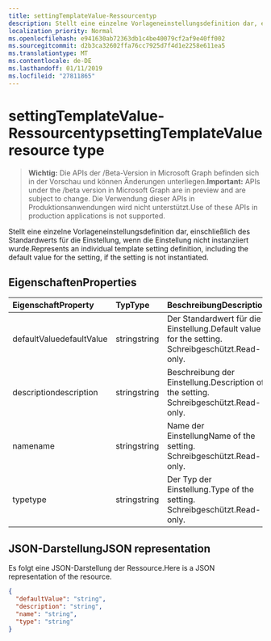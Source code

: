 ```yaml
---
title: settingTemplateValue-Ressourcentyp
description: Stellt eine einzelne Vorlageneinstellungsdefinition dar, einschließlich des Standardwerts für die Einstellung, wenn die Einstellung nicht instanziiert wurde.
localization_priority: Normal
ms.openlocfilehash: e941630ab72363db1c4be40079cf2af9e40ff002
ms.sourcegitcommit: d2b3ca32602ffa76cc7925d7f4d1e2258e611ea5
ms.translationtype: MT
ms.contentlocale: de-DE
ms.lasthandoff: 01/11/2019
ms.locfileid: "27811865"
---
```

# <a name="settingtemplatevalue-resource-type"></a><span data-ttu-id="6678e-103">settingTemplateValue-Ressourcentyp</span><span class="sxs-lookup"><span data-stu-id="6678e-103">settingTemplateValue resource type</span></span>

> <span data-ttu-id="6678e-104">**Wichtig:** Die APIs der /Beta-Version in Microsoft Graph befinden sich in der Vorschau und können Änderungen unterliegen.</span><span class="sxs-lookup"><span data-stu-id="6678e-104">**Important:** APIs under the /beta version in Microsoft Graph are in preview and are subject to change.</span></span> <span data-ttu-id="6678e-105">Die Verwendung dieser APIs in Produktionsanwendungen wird nicht unterstützt.</span><span class="sxs-lookup"><span data-stu-id="6678e-105">Use of these APIs in production applications is not supported.</span></span>

<span data-ttu-id="6678e-106">Stellt eine einzelne Vorlageneinstellungsdefinition dar, einschließlich des Standardwerts für die Einstellung, wenn die Einstellung nicht instanziiert wurde.</span><span class="sxs-lookup"><span data-stu-id="6678e-106">Represents an individual template setting definition, including the default value for the setting, if the setting is not instantiated.</span></span>


## <a name="properties"></a><span data-ttu-id="6678e-107">Eigenschaften</span><span class="sxs-lookup"><span data-stu-id="6678e-107">Properties</span></span>
| <span data-ttu-id="6678e-108">Eigenschaft</span><span class="sxs-lookup"><span data-stu-id="6678e-108">Property</span></span>     | <span data-ttu-id="6678e-109">Typ</span><span class="sxs-lookup"><span data-stu-id="6678e-109">Type</span></span>   |<span data-ttu-id="6678e-110">Beschreibung</span><span class="sxs-lookup"><span data-stu-id="6678e-110">Description</span></span>|
|:---------------|:--------|:----------|
|<span data-ttu-id="6678e-111">defaultValue</span><span class="sxs-lookup"><span data-stu-id="6678e-111">defaultValue</span></span>|<span data-ttu-id="6678e-112">string</span><span class="sxs-lookup"><span data-stu-id="6678e-112">string</span></span>|<span data-ttu-id="6678e-113">Der Standardwert für die Einstellung.</span><span class="sxs-lookup"><span data-stu-id="6678e-113">Default value for the setting.</span></span> <span data-ttu-id="6678e-114">Schreibgeschützt.</span><span class="sxs-lookup"><span data-stu-id="6678e-114">Read-only.</span></span>|
|<span data-ttu-id="6678e-115">description</span><span class="sxs-lookup"><span data-stu-id="6678e-115">description</span></span>|<span data-ttu-id="6678e-116">string</span><span class="sxs-lookup"><span data-stu-id="6678e-116">string</span></span>|<span data-ttu-id="6678e-117">Beschreibung der Einstellung.</span><span class="sxs-lookup"><span data-stu-id="6678e-117">Description of the setting.</span></span> <span data-ttu-id="6678e-118">Schreibgeschützt.</span><span class="sxs-lookup"><span data-stu-id="6678e-118">Read-only.</span></span>|
|<span data-ttu-id="6678e-119">name</span><span class="sxs-lookup"><span data-stu-id="6678e-119">name</span></span>|<span data-ttu-id="6678e-120">string</span><span class="sxs-lookup"><span data-stu-id="6678e-120">string</span></span>|<span data-ttu-id="6678e-121">Name der Einstellung</span><span class="sxs-lookup"><span data-stu-id="6678e-121">Name of the setting.</span></span> <span data-ttu-id="6678e-122">Schreibgeschützt.</span><span class="sxs-lookup"><span data-stu-id="6678e-122">Read-only.</span></span>|
|<span data-ttu-id="6678e-123">type</span><span class="sxs-lookup"><span data-stu-id="6678e-123">type</span></span>|<span data-ttu-id="6678e-124">string</span><span class="sxs-lookup"><span data-stu-id="6678e-124">string</span></span>|<span data-ttu-id="6678e-125">Der Typ der Einstellung.</span><span class="sxs-lookup"><span data-stu-id="6678e-125">Type of the setting.</span></span> <span data-ttu-id="6678e-126">Schreibgeschützt.</span><span class="sxs-lookup"><span data-stu-id="6678e-126">Read-only.</span></span>|

## <a name="json-representation"></a><span data-ttu-id="6678e-127">JSON-Darstellung</span><span class="sxs-lookup"><span data-stu-id="6678e-127">JSON representation</span></span>

<span data-ttu-id="6678e-128">Es folgt eine JSON-Darstellung der Ressource.</span><span class="sxs-lookup"><span data-stu-id="6678e-128">Here is a JSON representation of the resource.</span></span>

<!-- {
  "blockType": "resource",
  "optionalProperties": [

  ],
  "@odata.type": "microsoft.graph.settingTemplateValue"
}-->

```json
{
  "defaultValue": "string",
  "description": "string",
  "name": "string",
  "type": "string"
}

```

<!-- uuid: 8fcb5dbc-d5aa-4681-8e31-b001d5168d79
2015-10-25 14:57:30 UTC -->
<!-- {
  "type": "#page.annotation",
  "description": "settingTemplateValue resource",
  "keywords": "",
  "section": "documentation",
  "tocPath": ""
}-->
